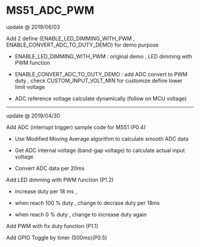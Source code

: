 # MS51_ADC_PWM

update @ 2019/06/03

Add 2 define (ENABLE_LED_DIMMING_WITH_PWM , ENABLE_CONVERT_ADC_TO_DUTY_DEMO) for demo purpose

- ENABLE_LED_DIMMING_WITH_PWM : original demo , LED dimming with PWM function

- ENABLE_CONVERT_ADC_TO_DUTY_DEMO : add ADC convert to PWM duty , check CUSTOM_INPUT_VOLT_MIN for customize define lower limit voltage

- ADC reference voltage calculate dynamically (follow on MCU voltage)

----------------------------------------

update @ 2019/04/30

Add ADC (interrupt trigger) sample code for MS51 (P0.4)

- Use Modified Moving Average algorithm to calculate smooth ADC data

- Get ADC internal voltage (band-gap voltage) to calculate actual input voltage

- Convert ADC data per 20ms

Add LED dimming with PWM function (P1.2)

- increase duty per 18 ms ,

- when reach 100 % duty , change to decrase duty per 18ms

- when reach 0 % duty , change to increase duty again

Add PWM with fix duty function (P1.1)

Add GPIO Toggle by timer (500ms)(P0.5)
